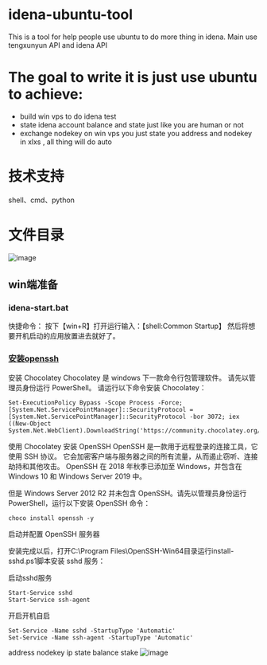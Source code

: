 # idena-ubuntu-tool
This is a tool for help people use ubuntu to do more thing in idena.
Main use tengxunyun API and idena API
# The goal to write it is just use ubuntu to achieve:
* build win vps to do idena test
* state idena account balance and state just like you are human or not
* exchange nodekey on win vps
you just state you address and nodekey in xlxs , all thing will do auto
# 技术支持
shell、cmd、python
# 文件目录
![image](https://github.com/weiliali/idena-ubuntu-tool/assets/46802173/c2670f43-e59e-49e4-b8a3-0405b21f3f8d)
## win端准备
### idena-start.bat
快捷命令：
按下【win+R】打开运行输入：【shell:Common Startup】
然后将想要开机启动的应用放置进去就好了。
### [安装openssh](https://urabas.com/2022/05/05/zai-windows-server-2012-r2-pei-zhi-openssh/)
安装 Chocolatey
Chocolatey 是 windows 下一款命令行包管理软件。
请先以管理员身份运行 PowerShell。 请运行以下命令安装 Chocolatey：
```
Set-ExecutionPolicy Bypass -Scope Process -Force; [System.Net.ServicePointManager]::SecurityProtocol = [System.Net.ServicePointManager]::SecurityProtocol -bor 3072; iex ((New-Object System.Net.WebClient).DownloadString('https://community.chocolatey.org/install.ps1'))
```

使用 Chocolatey 安装 OpenSSH
OpenSSH 是一款用于远程登录的连接工具，它使用 SSH 协议。 它会加密客户端与服务器之间的所有流量，从而遏止窃听、连接劫持和其他攻击。 OpenSSH 在 2018 年秋季已添加至 Windows，并包含在 Windows 10 和 Windows Server 2019 中。

但是 Windows Server 2012 R2 并未包含 OpenSSH。请先以管理员身份运行 PowerShell，运行以下安装 OpenSSH 命令：

```
choco install openssh -y
```
启动并配置 OpenSSH 服务器

安装完成以后，打开C:\Program Files\OpenSSH-Win64目录运行install-sshd.ps1脚本安装 sshd 服务：


启动sshd服务
```
Start-Service sshd
Start-Service ssh-agent
```
开启开机自启
```
Set-Service -Name sshd -StartupType 'Automatic'
Set-Service -Name ssh-agent -StartupType 'Automatic'					
```


address	nodekey	ip	state	balance	stake
![image](https://github.com/weiliali/idena-ubuntu-tool/assets/46802173/f9a60abc-8263-4515-9876-1975d1be1e19)



